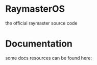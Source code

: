 # RaymasterOS
the official raymaster source code

# Documentation
some docs resources can be found here:
